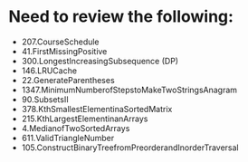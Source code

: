 # Need to review the following:

- 207.CourseSchedule
- 41.FirstMissingPositive
- 300.LongestIncreasingSubsequence (DP)
- 146.LRUCache
- 22.GenerateParentheses
- 1347.MinimumNumberofStepstoMakeTwoStringsAnagram
- 90.SubsetsII
- 378.KthSmallestElementinaSortedMatrix
- 215.KthLargestElementinanArrays
- 4.MedianofTwoSortedArrays
- 611.ValidTriangleNumber
- 105.ConstructBinaryTreefromPreorderandInorderTraversal
